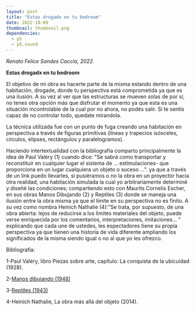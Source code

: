 ```yaml
---
layout: post
title: "Estas drogadx en tu bedroom"
date: 2022-10-09
thumbnail: thumbnail.png
dependencies:
  - p5
  - p5.sound
---
```


<div id="div-sketch">
  <script type="text/javascript" src="sketch.js"></script>
</div>

_Renato Felice Sandes Caccia, 2022._

**Estas drogadx en tu bedroom**

El objetivo de mi obra es hacerte parte de la misma estando dentro de una habitación, drogade, donde tu perspectiva está comprometida ya que es una ilusión. A su vez al ver que las estructuras se mueven solas de por sí, no tenes otra opción más que disfrutar el momento ya que esta es una situación incontrolable de la cual por no ahora, no podés salir. 
Si te sentís capaz de no controlar todo, quedate mirandola.

La técnica utilizada fue con un punto de fuga creando una habitación en perspectiva a través de figuras primitivas (líneas y trapecios isósceles, círculos, elipses, rectángulos y paralelogramos).

Haciendo intertextualidad con la bibliografía comparto principalmente la idea de Paul Valéry (1) cuando dice: "Se sabrá como transportar y reconstituir en cualquier lugar el sistema de ... estimulaciones- que proporciona en un lugar cualquiera un objeto o suceso ...". ya que a través de un link puedo llevarles, si pusiéramos o no la obra en un proyector hacia otra realidad, una habitación simulada la cual yo arbitrariamente determiné y diseñé las condiciones; compartiendo esto con Maurits Cornelis Escher, en sus obras Manos Dibujando (2) y Reptiles (3) donde se maneja una ilusión entre la obra misma ya que el límite en su perspectiva no es finito.
A su vez como nombra Heinich Nathalie (4):"Se trata, por supuesto, de una obra abierta: lejos de reducirse a los límites materiales del objeto, puede verse enriquecida por los comentarios, interpretaciones, imitaciones... " explicando que cada une de ustedes, les espectadores tiene su propia perspectiva ya que tienen una historia de vida diferente ampliando los significados de la misma siendo igual o no al que yo les ofrezco.


Bibliografía: 

1-Paul Valéry, libro Piezas sobre arte, capítulo: La conquista de la ubicuidad (1928).

2-[Manos dibujando (1948)](https://en.wikipedia.org/wiki/Drawing_Hands#/media/File:DrawingHands.jpg)

3-[Reptiles (1943)](https://historia-arte.com/obras/reptiles-de-m-c-escher)

4-Heinich Nathalie, La obra más allá del objeto (2014).

